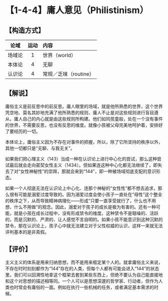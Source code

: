 # 【1-4-4】庸人意见（Philistinism）

## 【构造方式】

|  论域  | 运动 | 内容                          |
| :----: | :--: | :---------------------------- |
| 场域论 |  1  | 世界（world）                 |
| 本体论 |  4  | 无聊                          |
| 认识论 |  4  | 常规／乏味（routine） |

## 【解说】

庸俗主义是前反思中的前反思。庸人眼里的场域，就是他所熟悉的世界，这个世界凭空地、莫名其妙地充满了他所熟悉的规则，庸人不止是对这些规则进行盲目遵从，庸人自己的内心就是由这些规则所构建。他们如同孩童般，处在一个没有事件的世界，不需要反思，也没有反思的维度。就像小孩被父母完美地呵护着，安排好了要经历的一切。

本体论上，庸俗主义因为不存在对事件的把握，所以，除了它所坚持的秩序以外，其他一切都只是“无聊、与我无关”。

如果我们把心理主义（143）当成一种在认识论上进行中心化的尝试，那么这种尝试最后就会走向密契女性主义（1434）。但如果连这种中心化都无法继续了，即失去了对“女性神秘性”的崇拜，那就会来到“144”，即一种被场域彻底支配的意识形态。

如果一个人彻底无法在认识论上中心化、连那个神秘的“女性性”都不想去追求，那么很有可能是溺爱过度导致的。因为溺爱过度会使小孩子一直处在“母性”这个整全的秩序之下，从而导致精神病理化——形成“只要一直享受就行了，什么也不用想、什么不用做”的观念。因此，溺爱对于孩子的成长是极为有害的。还有一种可能，就是小孩在成长过程中，没有形成禁令的维度。这种禁令不是聒噪的、活跃的，而是沉默的、严肃的、让人感觉不言自明的。如果小孩不能意识到这种沉默的禁令，那在认识论上，孩子心中就无法建立对于父性权威的认识，这样一来就无法评判基本的是非真假。

## 【评价】

主义主义的体系是用来归纳思想，而不是用来框定某个人的。就拿庸俗主义来说，不存在时时刻刻都作为“144”存在的人类，但每个人都有可能会进入“144”的状态里。我们可以回溯性地拿这个框架去套到某些东西上，但绝不要认为自己能直接地和这个对思想的描述相等同。一个人可以是思想深邃的哲学家、行动者，但作为人类也时常会有庸俗的一面。例如在执行一些机械的任务，或者满足基本需求的时候。
